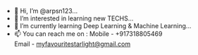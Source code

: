 - 👋 Hi, I’m @arpsn123...
- 👀 I’m interested in learning new TECHS...
- 🌱 I’m currently learning Deep Learning & Machine Learning...
- 📫 You can reach me on    :
        Mobile - +917318805469     
        Email - 
        myfavouritestarlight@gmail.com


<!---
arpsn123/arpsn123 is a ✨ special ✨ repository because its `README.md` (this file) appears on your GitHub profile.
You can click the Preview link to take a look at your changes.
--->
